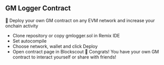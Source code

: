 ## GM Logger Contract
🚀 Deploy your own GM contract on any EVM network and increase your onchain activity

- Clone repository or copy gmlogger.sol in Remix IDE
- Set autocompile
- Choose network, wallet and click Deploy
- Open contract page in Blockscout
🎉 Congrats! You have your own GM contract to interact yourself or share with friends!
